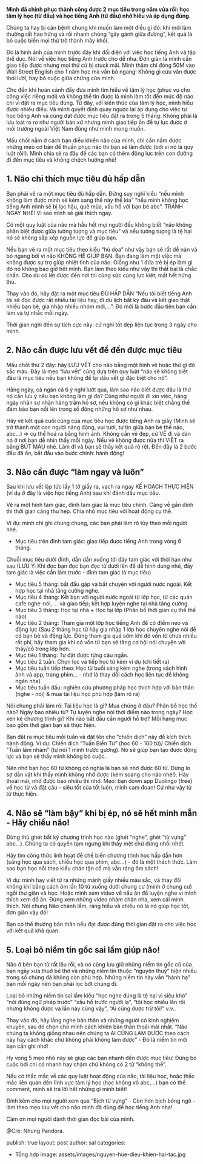 **Mình đã chinh phục thành công được 2 mục tiêu trong năm vừa rồi: học tâm lý học (từ đầu) và học tiếng Anh (từ đầu) nhờ hiểu và áp dụng đúng.**

Chúng ta hay bị căn bệnh chung khi muốn làm một điều gì đó: khi mới làm thường rất hào hứng và rồi nhanh chóng “gãy gánh giữa đường”, kết quả là bỏ cuộc biến mọi thứ trở thành mây khói.

Đó là hình ảnh của mình trước đây khi đối diện với việc học tiếng Anh và tập thể dục. Nói về việc học tiếng Anh trước cho dễ nha. Đơn giản là mình cần giao tiếp được nhưng mọi thứ cứ bị stuck mãi. Mình thậm chí đóng 50M vào Wall Street English cho 1 năm học mà vẫn bỏ ngang! Không gì cứu vãn được thói lười, hay bỏ cuộc giữa chừng của mình.

Cho đến khi hoàn cảnh đẩy đưa mình tìm hiểu về tâm lý học (phục vụ cho công việc riêng mới) và không thể tin được là mình làm tốt đến mức độ nào chỉ vì đặt ra mục tiêu đúng. Từ đây, với kiến thức của tâm lý học, mình hiểu được nhiều điều. Và mình quyết định quay ngược lại áp dụng cho việc tự học tiếng Anh và cũng đạt được mục tiêu đặt ra trong 5 tháng. Không phải là lưu loát ro ro như người bản xứ nhưng mình giao tiếp ổn để tự lực được ở môi trường ngoài Việt Nam đúng như mình mong muốn.

Mấu chốt nằm ở cách bạn điều khiển não của mình, chỉ cần nắm được những mẹo cơ bản để thuần phục não thì bạn sẽ làm được (bởi vì nó là quy luật rồi!). Mình chia sẻ ra đây để các bạn có thêm động lực trên con đường đi đến mục tiêu và không chệch hướng nhé!

## 1. Não chỉ thích mục tiêu đủ hấp dẫn

Bạn phải vẽ ra một mục tiêu đủ hấp dẫn. Đừng suy nghĩ kiểu “nếu mình không làm được mình sẽ kém sang thế này thế kia” “nếu mình không học tiếng Anh mình sẽ bị lạc hậu, quê mùa, xấu hổ với bạn bè abc”. TRÁNH NGAY NHÉ! Vì sao mình sẽ giải thích ngay.

Có một quy luật của não mà hầu hết mọi người đều không biết “não không phân biệt được giữa tưởng tượng và mục tiêu” và nếu tưởng tượng là tệ hại nó sẽ không sắp xếp nguồn lực để giúp bạn.

Nếu bạn vẽ ra một mục tiêu theo kiểu “hù dọa” như vậy bạn sẽ rất dễ nản và bỏ ngang bởi vì não KHÔNG HỀ GIÚP BẠN. Bạn đang làm một việc mà không được sự trợ giúp nhiệt tình của não. Giống như 1 đứa trẻ bị ép làm gì đó nó không bao giờ hết mình. Bạn làm theo kiểu như vậy thì thất bại là chắc chắn. Cho dù có lết được đến nơi thì cũng sức cùng lực kiệt, mất hết hứng thú.

Thay vào đó, hãy đặt ra một mục tiêu ĐỦ HẤP DẪN “Nếu tôi biết tiếng Anh tôi sẽ đọc được rất nhiều tài liệu hay, đi du lịch bất kỳ đâu và kết giao thật nhiều bạn bè, gia nhập nhiều nhóm mới,...”. Đó mới là bước đầu tiên bạn cần làm và tự nhắc mỗi ngày.

Thời gian nghĩ đến sự tích cực này: cứ nghĩ tốt đẹp liện tục trong 3 ngày cho mình.

## 2. Não cần được lưu vết để đến được mục tiêu

Mấu chốt thứ 2 đây: hãy LƯU VẾT cho não bằng một hình vẽ hoặc thứ gì đó sắc màu. Đây là mẹo “lưu vết” cũng dựa trên quy luật “não sẽ không biết đâu là mục tiêu nếu bạn không để lại dấu vết gì đặc biệt cho nó”.

Hằng ngày, cả ngàn cả tỉ ý nghĩ lướt qua, làm sao não biết được đâu là thứ nó cần lưu ý nếu bạn không làm gì đó? Cũng như người đi xin việc, hàng ngày nhân sự nhận hàng trăm hồ sơ, nếu không có gì khác biệt chẳng thể đảm bảo bạn nổi lên trong số đông những hồ sơ như nhau.

Hãy vẽ kết quả cuối cùng của mục tiêu học được tiếng Anh ra giấy (Mình sẽ trở thành một con người năng động, vui tươi, tự tin giữa bạn bè thế nào, abc…) => cụ thể hoá ra bằng hình ảnh. Không cần vẽ đẹp, cứ VẼ đi và dán nó ở nơi bạn dễ nhìn thấy mỗi ngày. Nếu vẽ không được nữa thì VIẾT ra bằng BÚT MÀU nhé. Làm đi và bạn sẽ thấy kết quả rõ rệt.
Đến đây là 2 bước đầu đã ổn, bắt đầu vào bước chính: hành động!

## 3. Não cần được “làm ngay và luôn”

Sau khi lưu vết lập tức lấy 1 tờ giấy ra, vạch ra ngay KẾ HOẠCH THỰC HIỆN (ví dụ ở đây là việc học tiếng Anh) sau khi đánh dấu mục tiêu.

Vẽ ra một hình tam giác, đỉnh tam giác là mục tiêu chính. Càng về gần đỉnh thì thời gian càng thu hẹp. Chia nhỏ mục tiêu với hoạt động cụ thể.

Ví dụ: mình chỉ ghi chung chung, các bạn phải làm rõ tùy theo mỗi người nhé.
- Mục tiêu trên đỉnh tam giác: giao tiếp được tiếng Anh trong vòng 6 tháng.

Chuỗi mục tiêu dưới đỉnh, dần dần xuống tới đáy tam giác với thời hạn như sau (LƯU Ý: Khi đọc bạn đọc bạn đọc từ dưới lên để dễ hình dung nhé, đáy tam giác là việc cần làm trước - đỉnh tam giác là mục tiêu)

- Mục tiêu 5 tháng: bắt đầu gặp và bắt chuyện với người nước ngoài. Kết hợp học tại nhà tăng cường nghe.
- Mục tiêu 4 tháng: Kết bạn với người nước ngoài từ lớp học, từ các quán cafe nghe-nói, … và giao tiếp; kết hợp luyện nghe tại nhà tăng cường.
- Mục tiêu 3 tháng: Học tại nhà + Học tại lớp (Phân bổ thời gian cụ thể thế nào)
- Mục tiêu 2 tháng: Tham gia một lớp học tiếng Anh để có điểm neo và động lực (Sau 2 tháng học từ hãy gia nhập 1 lớp học chuyên nghe nói để có bạn bè và động lực. Đừng tham gia quá sớm khi đó vốn từ chưa nhiều rất phí, hãy tham gia khi có vốn từ bạn sẽ tăng cơ hội nói chuyện với thầy/cô trong lớp hơn.
- Mục tiêu 1 tháng: Tự đặt được từng câu ngắn.
- Mục tiêu 2 tuần: Chọn lọc và tiếp học từ kèm ví dụ (chi tiết ra)
- Mục tiêu tuần tiếp theo: Học từ buổi sáng kèm nghe (trong sách hình ảnh và app, trang phim... - nhớ là thay đổi cách học liên tục để không ngán nha)
- Mục tiêu tuần đầu: nghiên cứu phương pháp học thích hợp với bản thân (nghe - nói) & mua tài liệu học phù hợp (làm rõ ra)

Nói chung phải làm rõ: Tài liệu học là gì? Mua chúng ở đâu? Phân bổ học thế nào? Ngày bao nhiêu từ? Tự luyện nghe nói thời điểm nào trong ngày? Học xen kẽ chương trình gì? Khi nào bắt đầu cần người hỗ trợ? Mỗi hạng mục bao gồm thời gian bạn sẽ thực hiện.

Bạn đặt ra mục tiêu mỗi tuần và đặt tên cho “chiến dịch” này để kích thích hành động. Ví dụ: Chiến dịch “Tuần Biển Từ” (học 60 - 100 từ)/ Chiến dịch "Tuần lảm nhảm" (tự nói 1 mình trước gương). Nó sẽ giúp bạn tạo được động lực và bạn sẽ thấy mình không bỏ cuộc.

Nên nhớ bạn học 60 từ không có nghĩa là bạn sẽ nhớ được 60 từ. Đừng lo sợ dằn vặt khi thấy mình không nhớ được (kém soang cho não nhé!). Hãy thoải mái, nhớ được bao nhiêu thì nhớ. Mẹo: bạn down app Duolingo (free) về học từ và đặt câu - siêu tốt của tốt luôn, mình cam đoan!
Cứ như vậy từ từ thực hiện.

## 4. Não sẽ “làm bậy” khi bị ép, nó sẽ hết minh mẫn - Hãy chiều não!

Đừng thù ghét bất kỳ chương trình học nào (ghét “nghe”, ghét “từ vựng” abc...). Chúng ta có quyền tạm ngưng khi thấy mệt chứ đừng nhồi nhét.

Hãy tìm công thức linh hoạt để chế biến chương trình học hấp dẫn hơn (sáng học qua sách, chiều học qua phim, abc…) - đó là một thách thức. Làm sao bạn học nổi theo kiểu chán tận cổ mà vẫn ráng ôm sách!

Ví dụ: mình hay viết từ ra những mảnh giấy nhiều màu sắc, và thay đổi không khí bằng cách ôm lần 10 từ xuống dưới chung cư (mình ở chung cư) ngồi thư giãn và học. Hoặc mình xem video về nấu ăn để luyện nghe vì mình thích xem đồ ăn. Đừng xem những video nhàm chán nha, xem cái mình thích. Nói chung Não chảnh lắm, ráng hiểu và chiều nó là nó giúp học tốt, đơn giản vậy đó!

Bạn có thể thưởng bản thân nếu đạt được đúng thời gian đặt ra cho việc học với kết quả khả quan.

## 5. Loại bỏ niềm tin gốc sai lầm giúp não!

Não ở bên bạn từ rất lâu rồi, và nó cũng lưu giữ những niềm tin gốc cũ của bạn ngày xưa thuở bé thơ và những niềm tin thuộc “nguyên thuỷ” hiện nhiều trong số chúng đã không còn phù hợp. Những niềm tin này vẫn “hành hạ” bạn mỗi ngày nên bạn phải lọc bớt chúng đi.

Loại bỏ những niềm tin sai lầm kiểu “học nghe đúng là tệ hại vì siêu khó” “nói đúng ngữ pháp trước” “xấu hổ trước người lạ”, “tôi học nhiều lần rồi nhưng không được và lần này cũng vậy”, “Ai cũng được trừ tôi!” v.v..

Thay vào đó, hãy lắng nghe bản thân và những người có kinh nghiệm khuyên, sau đó chọn cho mình cách khiến bản thân thoải mái nhất. “Não chúng ta không giống nhau nên chúng ta AI CŨNG LÀM ĐƯỢC theo cách này hay cách khác chứ không phải không làm được” - Đó là niềm tin mới bạn cần ghi nhớ!

Hy vọng 5 mẹo nhỏ này sẽ giúp các bạn nhanh đến được mục tiêu! Đừng bỏ cuộc bởi chỉ có nhanh hay chậm chứ không có 2 từ “không thể”.

Nếu có thắc mắc về các quy luật hoạt động của não, tài liệu học, hoặc thắc mắc liên quan đến lĩnh vực tâm lý học (học không vô abc,...) bạn có thể comment, mình sẽ trả lời hết những gì mình biết!

Đính kèm cho mọi người xem qua “Bịch từ vựng” - Còn hơn bịch bỏng ngô -  làm theo mẹo lưu vết cho não mình đã dùng để học tiếng Anh nha!

Cảm ơn mọi người dành thời gian đọc bài của mình.

@Cre: Nhung Pandora.

publish: true
layout: post
author: sal
categories:
  - Tổng hợp
image: assets/images/nguyen-hue-dieu-khien-hai-tac.jpg
